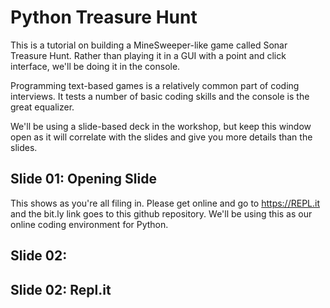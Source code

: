 # Python Treasure Hunt

This is a tutorial on building a MineSweeper-like game called Sonar Treasure Hunt. Rather than playing it in a GUI with a point and click interface, we'll be doing it in the console.

Programming text-based games is a relatively common part of coding interviews. It tests a number of basic coding skills and the console is the great equalizer.

We'll be using a slide-based deck in the workshop, but keep this window open as it will correlate with the slides and give you more details than the slides.

## Slide 01: Opening Slide

This shows as you're all filing in. Please get online and go to https://REPL.it and the bit.ly link goes to this github repository. We'll be using this as our online coding environment for Python.

## Slide 02:

## Slide 02: Repl.it
